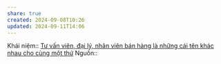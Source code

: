 ```yaml
---
share: true
created: 2024-09-08T10:26
updated: 2024-09-11T14:06
---
```

Khái niệm:: 
[Tư vấn viên, đại lý, nhân viên bán hàng là những cái tên khác nhau cho cùng một thứ](./T%C6%B0%20v%E1%BA%A5n%20vi%C3%AAn,%20%C4%91%E1%BA%A1i%20l%C3%BD,%20nh%C3%A2n%20vi%C3%AAn%20b%C3%A1n%20h%C3%A0ng%20l%C3%A0%20nh%E1%BB%AFng%20c%C3%A1i%20t%C3%AAn%20kh%C3%A1c%20nhau%20cho%20c%C3%B9ng%20m%E1%BB%99t%20th%E1%BB%A9.md)
Nguồn:: 
